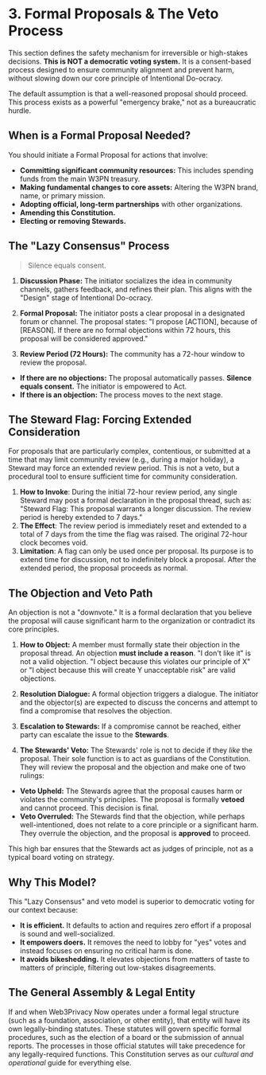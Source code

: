 # 3. Formal Proposals & The Veto Process

This section defines the safety mechanism for irreversible or high-stakes decisions. **This is NOT a democratic voting system.** It is a consent-based process designed to ensure community alignment and prevent harm, without slowing down our core principle of Intentional Do-ocracy.

The default assumption is that a well-reasoned proposal should proceed. This process exists as a powerful "emergency brake," not as a bureaucratic hurdle.

## When is a Formal Proposal Needed?

You should initiate a Formal Proposal for actions that involve:

* **Committing significant community resources:** This includes spending funds from the main W3PN treasury.
* **Making fundamental changes to core assets:** Altering the W3PN brand, name, or primary mission.
* **Adopting official, long-term partnerships** with other organizations.
* **Amending this Constitution.**
* **Electing or removing Stewards.**

## The "Lazy Consensus" Process

> Silence equals consent.

1.  **Discussion Phase:** The initiator socializes the idea in community channels, gathers feedback, and refines their plan. This aligns with the "Design" stage of Intentional Do-ocracy.

2.  **Formal Proposal:** The initiator posts a clear proposal in a designated forum or channel. The proposal states: "I propose [ACTION], because of [REASON]. If there are no formal objections within 72 hours, this proposal will be considered approved."

3.  **Review Period (72 Hours):** The community has a 72-hour window to review the proposal.
  * **If there are no objections:** The proposal automatically passes. **Silence equals consent.** The initiator is empowered to Act.
  * **If there is an objection:** The process moves to the next stage.

## The Steward Flag: Forcing Extended Consideration

For proposals that are particularly complex, contentious, or submitted at a time that may limit community review (e.g., during a major holiday), a Steward may force an extended review period. This is not a veto, but a procedural tool to ensure sufficient time for community consideration.

1. **How to Invoke**: During the initial 72-hour review period, any single Steward may post a formal declaration in the proposal thread, such as: "Steward Flag: This proposal warrants a longer discussion. The review period is hereby extended to 7 days."
2. **The Effect**: The review period is immediately reset and extended to a total of 7 days from the time the flag was raised. The original 72-hour clock becomes void.
3. **Limitation**: A flag can only be used once per proposal. Its purpose is to extend time for discussion, not to indefinitely block a proposal. After the extended period, the proposal proceeds as normal.

## The Objection and Veto Path

An objection is not a "downvote." It is a formal declaration that you believe the proposal will cause significant harm to the organization or contradict its core principles.

1.  **How to Object:** A member must formally state their objection in the proposal thread. An objection **must include a reason**. "I don't like it" is not a valid objection. "I object because this violates our principle of X" or "I object because this will create Y unacceptable risk" are valid objections.

2.  **Resolution Dialogue:** A formal objection triggers a dialogue. The initiator and the objector(s) are expected to discuss the concerns and attempt to find a compromise that resolves the objection.

3.  **Escalation to Stewards:** If a compromise cannot be reached, either party can escalate the issue to the **Stewards**.

4.  **The Stewards' Veto:** The Stewards' role is not to decide if they *like* the proposal. Their sole function is to act as guardians of the Constitution. They will review the proposal and the objection and make one of two rulings:
  * **Veto Upheld:** The Stewards agree that the proposal causes harm or violates the community's principles. The proposal is formally **vetoed** and cannot proceed. This decision is final.
  * **Veto Overruled:** The Stewards find that the objection, while perhaps well-intentioned, does not relate to a core principle or a significant harm. They overrule the objection, and the proposal is **approved** to proceed.

This high bar ensures that the Stewards act as judges of principle, not as a typical board voting on strategy.

## Why This Model?

This "Lazy Consensus" and veto model is superior to democratic voting for our context because:

* **It is efficient.** It defaults to action and requires zero effort if a proposal is sound and well-socialized.
* **It empowers doers.** It removes the need to lobby for "yes" votes and instead focuses on ensuring no critical harm is done.
* **It avoids bikeshedding.** It elevates objections from matters of taste to matters of principle, filtering out low-stakes disagreements.

## The General Assembly & Legal Entity

If and when Web3Privacy Now operates under a formal legal structure (such as a foundation, association, or other entity), that entity will have its own legally-binding statutes. These statutes will govern specific formal procedures, such as the election of a board or the submission of annual reports. The processes in those official statutes will take precedence for any legally-required functions. This Constitution serves as our *cultural and operational* guide for everything else.